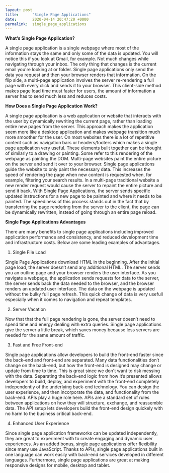 ```yaml
---
layout: post
title:      "Single Page Applications"
date:       2020-04-14 20:47:20 +0000
permalink:  single_page_applications
---
```



**What’s Single Page Application?**

A single page application is a single webpage where most of the information stays the same and only some of the data is updated. You will notice this if you look at Gmail, for example. Not much changes while navigating through your inbox. The only thing that changes is the current email you're looking at or folder. Single page applications only send the data you request and then your browser renders that information. On the flip side, a multi-page application involves the server re-rendering a full page with every click and sends it to your browser. This client-side method makes page load time must faster for users, the amount of information a server has to send much less and reduces costs.

**How Does a Single Page Application Work?**

A single page application is a web application or website that interacts with the user by dynamically rewriting the current page, rather than loading entire new pages from the server. This approach makes the application seem more like a desktop application and makes webpage transition much more smoother for the user. On most websites there is a lot of repetitive content such as navigation bars or headers/footers which makes a single page application very useful. These elements built together can be thought of similarly to a drawing or painting.  Some refer to this rendering of the webpage as painting the DOM. Multi-page websites paint the entire picture on the server and send it over to your browser. Single page applications guide the website to only paint the necessary data. This increases the speed of rendering the page when new content is requested when, for example, filtering your search results. In a multi-page traditional website a new render request would cause the server to repaint the entire picture and send it back. With Single Page Applications, the server sends specific updated instructions for a new page to be painted and where it needs to be painted. The speediness of this process stands out in the fact that by transferring the page rendering from the server to the client, the page can be dynamically rewritten, instead of going through an entire page reload.

**Single Page Applications Advantages**

There are many benefits to single page applications including improved application performance and consistency, and reduced development time and infrastructure costs. Below are some leading examples of advantages.

1. Single File Load

Single Page Applications download HTML in the beginning. After the initial page load, the server doesn’t send any additional HTML. The server sends you an outline page and your browser renders the user interface. As you navigate a webpage, the application sends requests for data to the server, the server sends back the data needed to the browser, and the browser renders an updated user interface. The data on the webpage is updated without the bulky full page refresh. This quick change of data is very usefull especially when it comes to navigation and repeat templates.

2. Server Vacation

Now that that the full page rendering is gone, the server doesn’t need to spend time and energy dealing with extra queries. Single page applications give the server a little break, which saves money because less servers are needed for the same amount of traffic.

3.  Fast and Free Front-end

Single page applications allow developers to build the front-end faster since the back-end and front-end are separated. Many data functionalities don’t change on the back-end, but how the front-end is designed may change or update from time to time. This is great since we don't want to risk messing with the data. Separating the back-end logic from how it’s presented allows developers to build, deploy, and experiment with the front-end completely independently of the underlying back-end technology. You can design the user experience, and then incorporate the data, and functionality from the back-end. APIs play a huge role here. APIs are a standard set of rules between applications on how they will structure, exchange, and reassemble data. The API setup lets developers build the front-end design quickely with no harm to the business critical back-end.

4. Enhanced User Experience

Since single page application frameworks can be updated independently, they are great to experiment with to create engaging and dynamic user experiences. As an added bonus, single page applications offer flexibility since many use JavaScript. Thanks to APIs, single page applications built in one language can work easily with back-end services developed in different languages. Furthermore, single page applications are great at making responsive designs for mobile, desktop and tablet.


